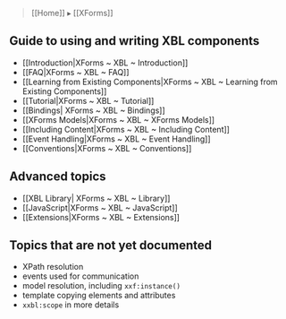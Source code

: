 > [[Home]] ▸ [[XForms]]

## Guide to using and writing XBL components

- [[Introduction|XForms ~ XBL ~ Introduction]]
- [[FAQ|XForms ~ XBL ~ FAQ]]
- [[Learning from Existing Components|XForms ~ XBL ~ Learning from Existing Components]]
- [[Tutorial|XForms ~ XBL ~ Tutorial]]
- [[Bindings| XForms ~ XBL ~ Bindings]]
- [[XForms Models|XForms ~ XBL ~ XForms Models]]
- [[Including Content|XForms ~ XBL ~ Including Content]]
- [[Event Handling|XForms ~ XBL ~ Event Handling]]
- [[Conventions|XForms ~ XBL ~ Conventions]]

## Advanced topics 
    
- [[XBL Library| XForms ~ XBL ~ Library]]
- [[JavaScript|XForms ~ XBL ~ JavaScript]]
- [[Extensions|XForms ~ XBL ~ Extensions]]

## Topics that are not yet documented

- XPath resolution
- events used for communication
- model resolution, including `xxf:instance()`
- template copying elements and attributes
- `xxbl:scope` in more details
